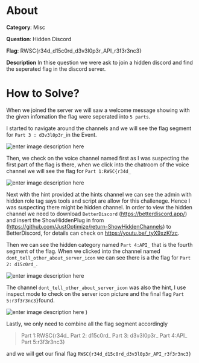 ﻿# About
 
**Category**: Misc

**Question**: Hidden Discord

**Flag**: RWSC{r34d_d15c0rd_d3v3l0p3r_API_r3f3r3nc3}

**Description**
In thise question we were ask to join a hidden discord and find the seperated flag in the discord server.

# How to Solve?

When we joined the server we will saw a welcome message showing with the given infomation the flag were seperated into `5 parts`.  

I started to navigate around the channels and we will see the flag segment for `Part 3 : d3v3l0p3r_`in the Event.

![enter image description here](https://media.discordapp.net/attachments/1156219870975897671/1214973519830589470/image.png?ex=65fb0f44&is=65e89a44&hm=d2abfb5505fdbd322d957c55fa3a5ec97944e50e44cdde477d4c10b92693363b&=&format=webp&quality=lossless&width=965&height=601)

Then, we check on the voice channel named first as I was suspecting the first part of the flag is there, when we click into the chatroom of the voice channel we will see the flag for `Part 1:RWSC{r34d_`

![enter image description here](https://media.discordapp.net/attachments/1156219870975897671/1214974063286681600/image.png?ex=65fb0fc5&is=65e89ac5&hm=8be8226900e449e451fab837bf1d43b7eed5fed2f58a562304946643f08ed38f&=&format=webp&quality=lossless&width=651&height=488)

Next with the hint provided at the hints channel we can see the admin with hidden role tag says tools and script are allow for this challenege. Hence I was suspecting there might be hidden channel. In order to view the hidden channel we need to download 
`BetterDiscord` (https://betterdiscord.app/)
 and insert the ShowHiddenPlug in from (https://github.com/JustOptimize/return-ShowHiddenChannels) to BetterDiscord, for details can check on https://youtu.be/_tyX9xzKfzc.

Then we can see the hidden category named `Part 4:API_`  that is the fourth segment of the flag. When we clicked into the channel named `dont_tell_other_about_server_icon` we can see there is a the flag for `Part 2: d15c0rd_`.

![enter image description here](https://media.discordapp.net/attachments/1156219870975897671/1214977342129311754/image.png?ex=65fb12d3&is=65e89dd3&hm=832a1b3897b162d100b2e7f9b8a54aef17b484556d913f83586a8ae945615a11&=&format=webp&quality=lossless&width=1237&height=436)

The channel `dont_tell_other_about_server_icon` was also the hint, I use inspect mode to check on the server icon picture and the final flag `Part 5:r3f3r3nc3}`found.

![enter image description here](https://github.com/hiroyuki01233/RentasCTF-FreshHacker/assets/145642080/6b86388a-4a3c-460b-8fb7-64528539a0c9)
)

Lastly, we only need to combine all the flag segment accordingly 

> Part 1:RWSC{r34d_ 
> Part 2: d15c0rd_ 
> Part 3: d3v3l0p3r_ 
> Part 4:API_
> Part 5:r3f3r3nc3}

and we will get our final flag `RWSC{r34d_d15c0rd_d3v3l0p3r_API_r3f3r3nc3}`

